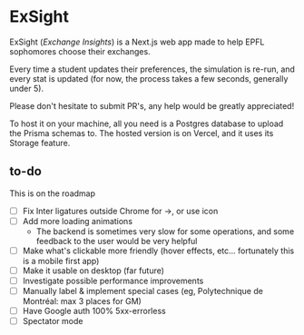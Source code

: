 # ExSight

ExSight (_Exchange Insights_) is a Next.js web app made to help EPFL sophomores choose their exchanges.

Every time a student updates their preferences, the simulation is re-run, and every stat is updated (for now, the process takes a few seconds, generally under 5).

Please don't hesitate to submit PR's, any help would be greatly appreciated!

To host it on your machine, all you need is a Postgres database to upload the Prisma schemas to. The hosted version is on Vercel, and it uses its Storage feature.

## to-do

This is on the roadmap

- [ ] Fix Inter ligatures outside Chrome for ->, or use icon
- [ ] Add more loading animations
  - The backend is sometimes very slow for some operations, and some feedback to the user would be very helpful
- [ ] Make what's clickable more friendly (hover effects, etc... fortunately this is a mobile first app)
- [ ] Make it usable on desktop (far future)
- [ ] Investigate possible performance improvements
- [ ] Manually label & implement special cases (eg, Polytechnique de Montréal: max 3 places for GM)
- [ ] Have Google auth 100% 5xx-errorless
- [ ] Spectator mode
